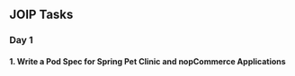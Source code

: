 JOIP Tasks
------------------

### Day 1

#### 1.	Write a Pod Spec for Spring Pet Clinic and nopCommerce Applications

